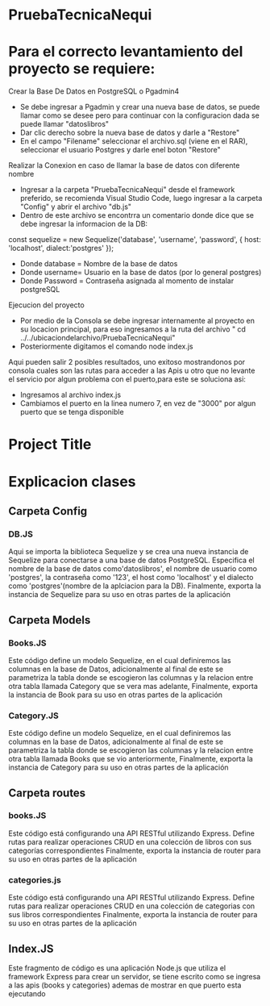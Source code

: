 # PruebaTecnicaNequi

# Para el correcto levantamiento del proyecto se requiere:

Crear la Base De Datos en PostgreSQL o Pgadmin4
   - Se debe ingresar a Pgadmin y crear una nueva base de datos, se puede llamar como se desee pero para continuar con la configuracion dada se puede llamar "datoslibros"
   - Dar clic derecho sobre la nueva base de datos y darle a "Restore"
   - En el campo "Filename" seleccionar el archivo.sql (viene en el RAR), seleccionar el usuario Postgres y darle enel boton "Restore"

Realizar la Conexion en caso de llamar la base de datos con diferente nombre
   - Ingresar a la carpeta "PruebaTecnicaNequi" desde el framework preferido, se recomienda Visual Studio Code,  luego ingresar a la carpeta "Config" y abrir el archivo "db.js"
   - Dentro de este archivo se encontrra un comentario donde dice que se debe ingresar la informacion de la DB:

   const sequelize = new Sequelize('database', 'username', 'password', {
  host: 'localhost',
  dialect:'postgres'
});

- Donde database = Nombre de la base de datos
- Donde username= Usuario en la base de datos (por lo general postgres)
- Donde Password = Contraseña asignada al momento de instalar postgreSQL
   
Ejecucion del proyecto 
   - Por medio de la Consola se debe ingresar internamente al proyecto en su locacion principal, para eso ingresamos a la ruta del archivo " cd ../../ubicaciondelarchivo/PruebaTecnicaNequi"
   - Posteriormente digitamos el comando node index.js

Aqui pueden salir 2 posibles resultados, uno exitoso mostrandonos por consola cuales son las rutas para acceder a las Apis u otro que no levante el servicio por algun problema con el puerto,para este se soluciona asi:

- Ingresamos al archivo index.js
- Cambiamos el puerto en la linea numero 7, en vez de "3000" por algun puerto que se tenga disponible


# Project Title

# Explicacion clases

## Carpeta Config

### DB.JS 

Aqui se importa la biblioteca Sequelize y se crea una nueva instancia de Sequelize
para conectarse a una base de datos PostgreSQL. Especifica el nombre de la base de datos como'datoslibros', el nombre de usuario como 'postgres', la contraseña como '123', el host como 'localhost' y el dialecto como 'postgres'(nombre de la aplciacion para la DB). Finalmente, exporta la instancia de Sequelize para su uso en otras
partes de la aplicación

## Carpeta Models

### Books.JS

Este código define un modelo Sequelize, en el cual definiremos las columnas en la base de Datos, adicionalmente al final de este se parametriza la tabla donde se escogieron las columnas y la relacion entre otra tabla llamada Category que se vera mas adelante,
Finalmente, exporta la instancia de Book para su uso en otras
partes de la aplicación


### Category.JS

Este código define un modelo Sequelize, en el cual definiremos las columnas en la base de Datos, adicionalmente al final de este se parametriza la tabla donde se escogieron las columnas y la relacion entre otra tabla llamada Books que se vio anteriormente,
Finalmente, exporta la instancia de Category para su uso en otras
partes de la aplicación

## Carpeta routes

### books.JS

Este código está configurando una API RESTful utilizando Express. Define rutas para realizar operaciones CRUD en una colección de libros con sus categorías correspondientes
Finalmente, exporta la instancia de router para su uso en otras
partes de la aplicación

### categories.js

Este código está configurando una API RESTful utilizando Express. Define rutas para realizar operaciones CRUD en una colección de categorias con sus libros correspondientes
Finalmente, exporta la instancia de router para su uso en otras
partes de la aplicación


## Index.JS

Este fragmento de código es una aplicación Node.js que utiliza el framework Express para crear un servidor, se tiene escrito como se ingresa a las apis (books y categories) ademas de mostrar en que puerto esta ejecutando
